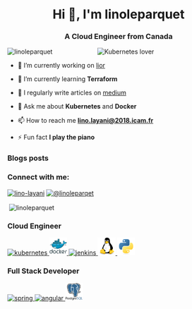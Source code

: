 <h1 align="center">Hi 👋, I'm linoleparquet</h1>
<h3 align="center">A Cloud Engineer from Canada</h3>
<img align="right" alt="Kubernetes lover" width="300" src="https://c.tenor.com/aYGqQxV9yp4AAAAC/koob-cuddle.gif">

<p align="left"> <img src="https://komarev.com/ghpvc/?username=linoleparquet&label=Profile%20views&color=0e75b6&style=flat" alt="linoleparquet" /> </p>

- 🔭 I’m currently working on [lior](https://github.com/linoleparquet/lior)

- 🌱 I’m currently learning **Terraform**

- 📝 I regularly write articles on [medium](medium)

- 💬 Ask me about **Kubernetes** and **Docker**

- 📫 How to reach me **lino.layani@2018.icam.fr**

- ⚡ Fun fact **I play the piano**

### Blogs posts

<!-- BLOG-POST-LIST:START -->
<!-- BLOG-POST-LIST:END -->

<h3 align="left">Connect with me:</h3>
<p align="left">
<a href="https://linkedin.com/in/lino-layani" target="blank"><img align="center" src="https://raw.githubusercontent.com/rahuldkjain/github-profile-readme-generator/master/src/images/icons/Social/linked-in-alt.svg" alt="lino-layani" height="30" width="40" /></a>
<a href="https://medium.com/@linoleparqet" target="blank"><img align="center" src="https://raw.githubusercontent.com/rahuldkjain/github-profile-readme-generator/master/src/images/icons/Social/medium.svg" alt="@linoleparqet" height="30" width="40" /></a>
</p>

<p>&nbsp;<img align="center" src="https://github-readme-stats.vercel.app/api?username=linoleparquet&show_icons=true&locale=en" alt="linoleparquet" /></p>

<h3 align="left">Cloud Engineer</h3>

<p align="left">
  <a href="https://kubernetes.io" target="_blank" rel="noreferrer">
    <img
      src="https://www.vectorlogo.zone/logos/kubernetes/kubernetes-icon.svg"
      alt="kubernetes"
      width="40"
      height="40"
    />
  <a href="https://www.docker.com/" target="_blank" rel="noreferrer">
    <img
      src="https://raw.githubusercontent.com/devicons/devicon/master/icons/docker/docker-original-wordmark.svg"
      alt="docker"
      width="40"
      height="40"
    />
  </a>
  <a href="https://www.jenkins.io" target="_blank" rel="noreferrer">
    <img
      src="https://www.vectorlogo.zone/logos/jenkins/jenkins-icon.svg"
      alt="jenkins"
      width="40"
      height="40"
    />
  </a>
  </a>
  <a href="https://www.linux.org/" target="_blank" rel="noreferrer">
    <img
      src="https://raw.githubusercontent.com/devicons/devicon/master/icons/linux/linux-original.svg"
      alt="linux"
      width="40"
      height="40"
    />
  </a>
  <a href="https://www.python.org" target="_blank" rel="noreferrer">
    <img
      src="https://raw.githubusercontent.com/devicons/devicon/master/icons/python/python-original.svg"
      alt="python"
      width="40"
      height="40"
    />
  </a>
</p>

<h3 align="left">Full Stack Developer</h3>
<p align="left">
  <a href="https://spring.io/" target="_blank" rel="noreferrer">
    <img
      src="https://www.vectorlogo.zone/logos/springio/springio-icon.svg"
      alt="spring"
      width="40"
      height="40"
    />
  </a>
  <a href="https://angular.io" target="_blank" rel="noreferrer">
    <img
      src="https://angular.io/assets/images/logos/angular/angular.svg"
      alt="angular"
      width="40"
      height="40"
    />
  </a>
  <a href="https://www.postgresql.org" target="_blank" rel="noreferrer">
    <img
      src="https://raw.githubusercontent.com/devicons/devicon/master/icons/postgresql/postgresql-original-wordmark.svg"
      alt="postgresql"
      width="40"
      height="40"
    />
  </a>
</p>
